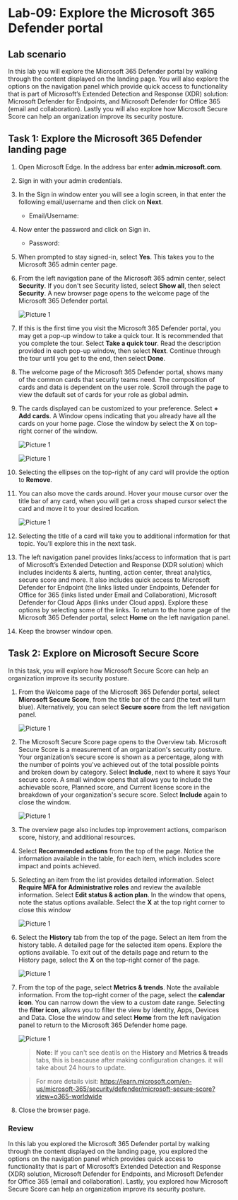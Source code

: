 
# Lab-09: Explore the Microsoft 365 Defender portal

## Lab scenario
In this lab you will explore the Microsoft 365 Defender portal by walking through the content displayed on the landing page. You will also explore the options on the navigation panel which provide quick access to functionality that is part of Microsoft’s Extended Detection and Response (XDR) solution: Microsoft Defender for Endpoints, and Microsoft Defender for Office 365 (email and collaboration).  Lastly you will also explore how Microsoft Secure Score can help an organization improve its security posture.

## Task 1:  Explore the Microsoft 365 Defender landing page

1. Open Microsoft Edge. In the address bar enter **admin.microsoft.com**.

1. Sign in with your admin credentials.
1. In the Sign in window enter you will see a login screen, in that enter the following email/username and then click on **Next**. 

    * Email/Username: <inject key="AzureAdUserEmail"></inject>

1. Now enter the password and click on Sign in.
   
   * Password: <inject key="AzureAdUserPassword"></inject>
  
1. When prompted to stay signed-in, select **Yes**. This takes you to the Microsoft 365 admin center page.

1. From the left navigation pane of the Microsoft 365 admin center, select **Security**.  If you don't see Security listed, select **Show all**, then select **Security**.  A new browser page opens to the welcome page of the Microsoft 365 Defender portal.    

     ![Picture 1](../Images/8-1.png)

1. If this is the first time you visit the Microsoft 365 Defender portal, you may get a pop-up window to take a quick tour.  It is recommended that you complete the tour.  Select **Take a quick tour**.  Read the description provided in each pop-up window, then select **Next**. Continue through the tour until you get to the end, then select **Done**.

1. The welcome page of the Microsoft 365 Defender portal, shows many of the common cards that security teams need. The composition of cards and data is dependent on the user role. Scroll through the page to view the default set of cards for your role as global admin.

1. The cards displayed can be customized to your preference.  Select **+ Add cards**. A Window opens indicating that you already have all the cards on your home page.  Close the window by select the **X** on top-right corner of the window.
   
     ![Picture 1](../Images/sc-900-lab-9-1.png)
   
     ![Picture 1](../Images/sc900-cardadded.png)
   

1. Selecting the ellipses on the top-right of any card will provide the option to **Remove**.  

1. You can also move the cards around. Hover your mouse cursor over the title bar of any card,  when you will get a cross shaped cursor select the card and move it to your desired location.
   
     ![Picture 1](../Images/sc900drag.png)

1. Selecting the title of a card will take you to additional information for that topic. You'll explore this in the next task.

1. The left navigation panel provides links/access to information that is part of Microsoft’s Extended Detection and Response (XDR solution) which includes incidents & alerts, hunting, action center, threat analytics, secure score and more.  It also includes quick access to Microsoft Defender for Endpoint (the links listed under Endpoints, Defender for Office for 365 (links listed under Email and Collaboration), Microsoft Defender for Cloud Apps (links under Cloud apps).  Explore these options by selecting some of the links.   To return to the home page of the Microsoft 365 Defender portal, select **Home** on the left navigation panel.

1. Keep the browser window open.

## Task 2: Explore on Microsoft Secure Score

In this task, you will explore how Microsoft Secure Score can help an organization improve its security posture.

1. From the Welcome page of the Microsoft 365 Defender portal, select **Microsoft Secure Score**, from the title bar of the card (the text will turn blue).  Alternatively, you can select **Secure score** from the left navigation panel.
 
     ![Picture 1](../Images/sc-900-lab-9-2.png)

1. The Microsoft Secure Score page opens to the Overview tab.  Microsoft Secure Score is a measurement of an organization's security posture. Your organization’s secure score is shown as a percentage, along with the number of points you've achieved out of the total possible points and broken down by category. Select **Include**, next to where it says Your secure score.  A small window opens that allows you to include the achievable score, Planned score, and Current license score in the breakdown of your organization's secure score.  Select  **Include** again to close the window.

     ![Picture 1](../Images/sc-900-lab-9-3.png)

1. The overview page also includes top improvement actions, comparison score, history, and additional resources.

1. Select **Recommended actions** from the top of the page.  Notice the information available in the table, for each item, which includes score impact and points achieved.  

1. Selecting an item from the list provides detailed information.  Select **Require MFA for Administrative roles** and review the available information.  Select **Edit status & action plan**.  In the window that opens, note the status options available. Select the **X** at the top right corner to close this window

     ![Picture 1](../Images/sc900-recAction.png)

1. Select the **History** tab from the top of the page. Select an item from the history table.  A detailed page for the selected item opens.  Explore the options available.  To exit out of the details page and return to the History page, select the **X** on the top-right corner of the page.

     ![Picture 1](../Images/sc900-his.png)

1. From the top of the page, select **Metrics & trends**.  Note the available information.  From the top-right corner of the page, select the **calendar icon**.  You can narrow down the view to a custom date range.  Selecting the **filter icon**, allows you to filter the view by Identity, Apps, Devices and Data.  Close the window and select **Home** from the left navigation panel to return to the Microsoft 365 Defender home page.

    ![Picture 1](../Images/sc900-mandt.png)
    
    
    >**Note:** If you can't see deatils on the **History** and **Metrics & treads** tabs, this is beacause after making configuration changes. it will take about 24 hours to update.
    
    >For more details visit: https://learn.microsoft.com/en-us/microsoft-365/security/defender/microsoft-secure-score?view=o365-worldwide
    
1. Close the browser page.

### Review

In this lab you explored the Microsoft 365 Defender portal by walking through the content displayed on the landing page, you explored the options on the navigation panel which provides quick access to functionality that is part of Microsoft’s Extended Detection and Response (XDR) solution, Microsoft Defender for Endpoints, and Microsoft Defender for Office 365 (email and collaboration).  Lastly, you explored how Microsoft Secure Score can help an organization improve its security posture.
